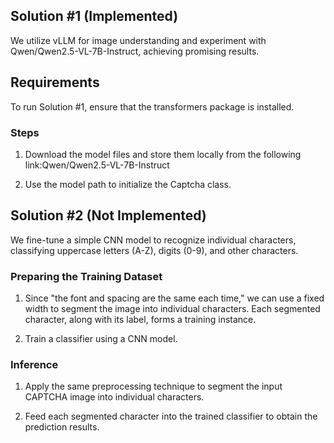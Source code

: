 ## Solution #1 (Implemented)

We utilize vLLM for image understanding and experiment with Qwen/Qwen2.5-VL-7B-Instruct, achieving promising results.

## Requirements

To run Solution #1, ensure that the transformers package is installed.

### Steps

1. Download the model files and store them locally from the following link:Qwen/Qwen2.5-VL-7B-Instruct

2. Use the model path to initialize the Captcha class.

## Solution #2 (Not Implemented)

We fine-tune a simple CNN model to recognize individual characters, classifying uppercase letters (A-Z), digits (0-9), and other characters.

### Preparing the Training Dataset

1. Since "the font and spacing are the same each time," we can use a fixed width to segment the image into individual characters. Each segmented character, along with its label, forms a training instance.

2. Train a classifier using a CNN model.

### Inference

1. Apply the same preprocessing technique to segment the input CAPTCHA image into individual characters.

2. Feed each segmented character into the trained classifier to obtain the prediction results.

